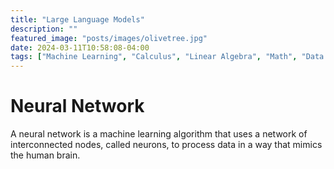 ```yaml
---
title: "Large Language Models"
description: ""
featured_image: "posts/images/olivetree.jpg"
date: 2024-03-11T10:58:08-04:00
tags: ["Machine Learning", "Calculus", "Linear Algebra", "Math", "Data Science"]
---
```


# Neural Network
A neural network is a machine learning algorithm that uses a network of interconnected nodes, called neurons, to process data in a way that mimics the human brain.

